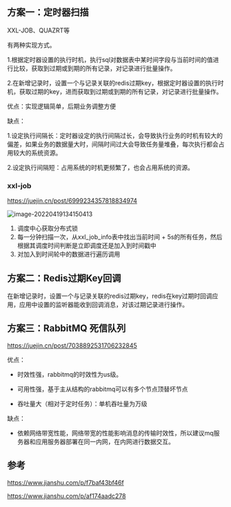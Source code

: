 ## 方案一：定时器扫描

XXL-JOB、QUAZRT等

有两种实现方式。

1.根据定时器设置的执行时机，执行sql对数据表中某时间字段与当前时间的值进行比较，获取到过期或到期的所有记录，对记录进行批量操作。

2.在新增记录时，设置一个与记录关联的redis过期key，根据定时器设置的执行时机，获取过期的key，进而获取到过期或到期的所有记录，对记录进行批量操作。

优点：实现逻辑简单，后期业务调整方便

缺点：

1.设定执行间隔长：定时器设定的执行间隔过长，会导致执行业务的时机有较大的偏差，如果业务的数据量大时，间隔时间过大会导致任务量堆叠，每次执行都会占用较大的系统资源。

2.设定执行间隔短：占用系统的时机更频繁了，也会占用系统的资源。

### xxl-job

https://juejin.cn/post/6999234357818834974

![image-20220419134150413](https://p6-juejin.byteimg.com/tos-cn-i-k3u1fbpfcp/c919e1840bf84670bd511e94fd34ed52~tplv-k3u1fbpfcp-zoom-in-crop-mark:1304:0:0:0.awebp)



1. 调度中心获取分布式锁
2. 每一分钟扫描一次，从xxl_job_info表中找出当前时间 + 5s的所有任务，然后根据其调度时间判断是立即调度还是加入到时间戳中
3. 对加入到时间轮中的数据进行遍历调用

## 方案二：Redis过期Key回调

在新增记录时，设置一个与记录关联的redis过期key，redis在key过期时回调应用，应用中设置的监听器能收到回调消息，对该过期记录进行操作。

## 方案三：RabbitMQ 死信队列

https://juejin.cn/post/7038892531706232845

优点：

- 时效性强，rabbitmq的时效性为us级。

- 可用性强，基于主从结构的rabbitmq可以有多个节点顶替坏节点

- 吞吐量大（相对于定时任务）：单机吞吐量为万级

缺点：

- 依赖网络带宽性能，网络带宽的性能影响消息的传输时效性，所以建议mq服务器和应用服务器部署在同一内网，在内网进行数据交互。

## 参考

https://www.jianshu.com/p/f7baf43bf46f

https://www.jianshu.com/p/af174aadc278

